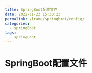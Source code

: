 ```yaml
---
title: SpringBoot配置文件
date: 2022-11-23 15:30:23
permalink: /frame/springboot/config/
categories:
  - springBoot
tags:
  - springBoot
---
```


# SpringBoot配置文件

